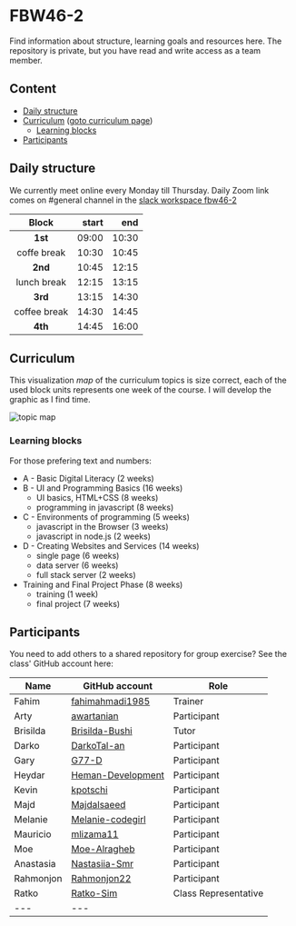 # FBW46-2

Find information about structure, learning goals and resources here. 
The repository is private, but you have read and write access as a team member.

## Content
 * [Daily structure](#daily-structure)
 * [Curriculum](#curriculum) ([goto curriculum page](curriculum/README.md))
   * [Learning blocks](#learning-blocks)
 * [Participants](#participants)

## Daily structure

We currently meet online every Monday till Thursday. 
Daily Zoom link comes on #general channel in the [slack workspace fbw46-2](https://fbw46-2.slack.com)

Block | start | end
:---: | ---: | ---:
**1st** | 09:00 | 10:30
coffe break | 10:30 | 10:45
**2nd** | 10:45 | 12:15 
lunch break | 12:15 | 13:15
**3rd** | 13:15 | 14:30
coffee break | 14:30 | 14:45
**4th** | 14:45 | 16:00

## Curriculum

This visualization _map_ of the curriculum topics is size correct, each of the used block units represents one week of the course. I will develop the graphic as I find time.

![topic map](https://raw.githubusercontent.com/fbw2-lei/general/master/img/curriculum%20visual.svg?token=ALRRMX6VWUGEODCHEM5R5CTAQX42M)
 
### Learning blocks

For those prefering text and numbers:

 * A - Basic Digital Literacy (2 weeks)
 * B - UI and Programming Basics (16 weeks)
   * UI basics, HTML+CSS (8 weeks)
   * programming in javascript (8 weeks)
 * C - Environments of programming (5 weeks)
   * javascript in the Browser (3 weeks)
   * javascript in node.js (2 weeks)
 * D - Creating Websites and Services (14 weeks)
   * single page (6 weeks)
   * data server (6 weeks)
   * full stack server (2 weeks)
 * Training and Final Project Phase (8 weeks)
   * training (1 week)
   * final project (7 weeks)
   
## Participants
 
You need to add others to a shared repository for group exercise? 
See the class' GitHub account here:

Name | GitHub account | Role
--- | --- | --- 
Fahim	| [fahimahmadi1985](https://github.com/fahimahmadi1985) | Trainer
Arty | [awartanian](https://github.com/awartanian) | Participant
Brisilda | [Brisilda-Bushi](https://github.com/Brisilda-Bushi) | Tutor
Darko | [DarkoTal-an](https://github.com/DarkoTal-an) | Participant
Gary | [G77-D](https://github.com/G77-D) | Participant
Heydar | [Heman-Development](https://github.com/Heman-Development) | Participant
Kevin | [kpotschi](https://github.com/kpotschi) | Participant
Majd | [Majdalsaeed](https://github.com/majdalsaeed) | Participant
Melanie | [Melanie-codegirl](https://github.com/Melanie-codegirl) | Participant
Mauricio | [mlizama11](https://github.com/mlizama11) | Participant
Moe | [Moe-Alragheb](https://github.com/Moe-Alragheb) | Participant
Anastasia | [Nastasiia-Smr](https://github.com/Nastasiia-Smr) | Participant
Rahmonjon | [Rahmonjon22](https://github.com/Rahmonjon22) | Participant
Ratko | [Ratko-Sim](https://github.com/Ratko-Sim) | Class Representative
--- | ---
